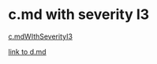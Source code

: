 # c.md with severity I3
[c.mdWIthSeverityI3](#I3-showInBuildReportNotPrComment)

[link to d.md](/E2E_DocsBranch_Dynamic/d.md/)
